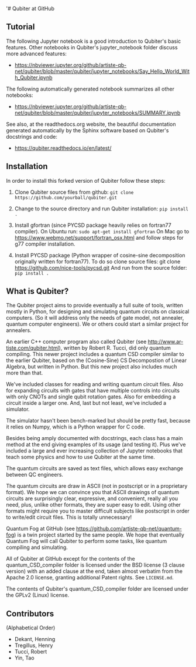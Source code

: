 '# Qubiter at GitHub

## Tutorial

The following Jupyter notebook is a
good introduction to Qubiter's basic features. Other notebooks
in Qubiter's jupyter_notebook folder
discuss more advanced features:

* https://nbviewer.jupyter.org/github/artiste-qb-net/qubiter/blob/master/qubiter/jupyter_notebooks/Say_Hello_World_With_Qubiter.ipynb

The following automatically generated notebook summarizes all other notebooks:

* https://nbviewer.jupyter.org/github/artiste-qb-net/qubiter/blob/master/qubiter/jupyter_notebooks/SUMMARY.ipynb

See also, at the readthedocs.org
website, the beautiful documentation generated automatically by the Sphinx
software based on Qubiter's docstrings and code:

* https://qubiter.readthedocs.io/en/latest/

## Installation

In order to install this forked version of Qubiter follow these steps:

1) Clone Qubiter source files from github:
``git clone https://github.com/yourball/qubiter.git``

2) Change to the source directory and run Qubiter installation:
``pip install .``

4) Install gfortran (since PYCSD package heavily relies on fortran77 compiler).
On Ubuntu run: ``sudo apt-get install gfortran``
On Mac go to https://www.webmo.net/support/fortran_osx.html and follow steps for g77 compiler installation.

3) Install PYCSD package (Python wrapper of cosine-sine decomposition originally written for fortran77).
To do so clone source files: git clone https://github.com/nice-tools/pycsd.git
And run from the source folder:
``pip install .``


## What is Qubiter?

The Qubiter project aims to  provide eventually a full suite of tools, written mostly in Python, for designing and simulating quantum circuits on classical computers. (So it will address only the needs of gate model, not annealer, quantum computer engineers). We or others could start a similar project for annealers.

An earlier C++ computer program also called Qubiter (see http://www.ar-tiste.com/qubiter.html), written by Robert R. Tucci, did only quantum compiling. This newer project includes a quantum CSD compiler similar to the earlier Qubiter, based on the (Cosine-Sine) CS Decompostion of Linear Algebra, but written in Python. But this new project also includes much more than that.

We've included classes for reading and writing quantum circuit files. Also for expanding circuits with gates that have multiple controls into circuits with only CNOTs and single qubit rotation gates. Also for embedding a circuit inside a larger one. And, last but not least, we've included a simulator.

The simulator hasn't been bench-marked but should be pretty fast, because it relies on Numpy, which is a Python wrapper for C code.

Besides being amply documented with docstrings, each class has a main method at the end giving examples of its usage (and testing it). Plus we've included a large and ever increasing collection of Jupyter notebooks that teach some physics and how to use Qubiter at the same time.

The quantum circuits are saved as text files, which allows easy exchange between QC engineers.

The quantum circuits are draw in ASCII (not in postscript or in a proprietary format). We hope we can convince you that ASCII drawings of quantum circuits are surprisingly clear, expressive, and convenient, really all you need, plus, unlike other formats, they are super easy to edit. Using other formats might require you to master difficult subjects like postscript in order to write/edit circuit files. This is totally unnecessary!

Quantum Fog at GitHub (see https://github.com/artiste-qb-net/quantum-fog) is a twin project started by the same people. We hope that eventually Quantum Fog will call Qubiter to perform some tasks, like quantum compiling and simulating.

All of Qubiter at GitHub except for the contents of the quantum_CSD_compiler folder is licensed under the BSD license (3 clause version) with an added clause at the end, taken almost verbatim from the Apache 2.0 license, granting additional Patent rights. See `LICENSE.md`.

The contents of Qubiter's quantum_CSD_compiler folder are licensed under the GPLv2 (Linux) license.

## Contributors

(Alphabetical Order)
* Dekant, Henning
* Tregillus, Henry
* Tucci, Robert
* Yin, Tao
